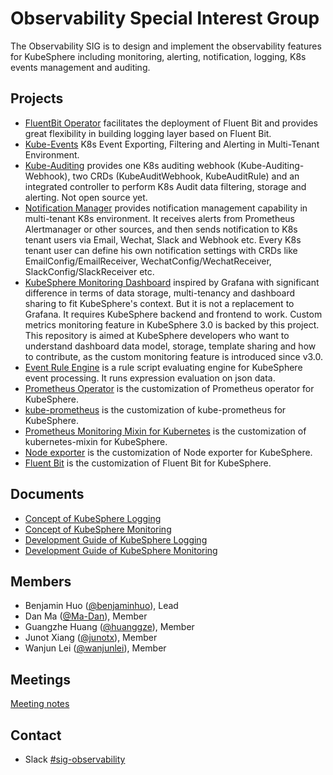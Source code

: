 # Observability Special Interest Group

The Observability SIG is to design and implement the observability features for KubeSphere including monitoring, alerting, notification, logging, K8s events management and auditing.

## Projects

- [FluentBit Operator](https://github.com/kubesphere/fluentbit-operator) facilitates the deployment of Fluent Bit and provides great flexibility in building logging layer based on Fluent Bit.
- [Kube-Events](https://github.com/kubesphere/kube-events) K8s Event Exporting, Filtering and Alerting in Multi-Tenant Environment.
- [Kube-Auditing](https://github.com/kubesphere/kube-auditing) provides one K8s auditing webhook (Kube-Auditing-Webhook), two CRDs (KubeAuditWebhook, KubeAuditRule) and an integrated controller to perform K8s Audit data filtering, storage and alerting. Not open source yet.
- [Notification Manager](https://github.com/kubesphere/notification-manager) provides notification management capability in multi-tenant K8s environment. It receives alerts from Prometheus Alertmanager or other sources, and then sends notification to K8s tenant users via Email, Wechat, Slack and Webhook etc. Every K8s tenant user can define his own notification settings with CRDs like EmailConfig/EmailReceiver, WechatConfig/WechatReceiver, SlackConfig/SlackReceiver etc.
- [KubeSphere Monitoring Dashboard](https://github.com/kubesphere/monitoring-dashboard) inspired by Grafana with significant difference in terms of data storage, multi-tenancy and dashboard sharing to fit KubeSphere's context. But it is not a replacement to Grafana. It requires KubeSphere backend and frontend to work. Custom metrics monitoring feature in KubeSphere 3.0 is backed by this project. This repository is aimed at KubeSphere developers who want to understand dashboard data model, storage, template sharing and how to contribute, as the custom monitoring feature is introduced since v3.0.
- [Event Rule Engine](https://github.com/kubesphere/event-rule-engine) is a rule script evaluating engine for KubeSphere event processing. It runs expression evaluation on json data.
- [Prometheus Operator](https://github.com/kubesphere/prometheus-operator) is the customization of Prometheus operator for KubeSphere.
- [kube-prometheus](https://github.com/kubesphere/kube-prometheus) is the customization of kube-prometheus for KubeSphere.
- [Prometheus Monitoring Mixin for Kubernetes](https://github.com/kubesphere/kubernetes-mixin) is the customization of kubernetes-mixin for KubeSphere.
- [Node exporter](https://github.com/kubesphere/node_exporter) is the customization of Node exporter for KubeSphere. 
- [Fluent Bit](https://github.com/kubesphere/fluent-bit) is the customization of Fluent Bit for KubeSphere.

## Documents

- [Concept of KubeSphere Logging](concepts-and-designs/kubesphere-logging-v3.0.0.md)
- [Concept of KubeSphere Monitoring](./concepts-and-designs/kubesphere-monitoring-v3.0.0.md)
- [Development Guide of KubeSphere Logging](./development/kubesphere-logging-development-guide.md)
- [Development Guide of KubeSphere Monitoring](./development/kubesphere-monitoring-development-guide.md)

## Members

- Benjamin Huo ([@benjaminhuo](https://github.com/benjaminhuo)), Lead
- Dan Ma ([@Ma-Dan](https://github.com/Ma-Dan)), Member
- Guangzhe Huang ([@huanggze](https://github.com/huanggze)), Member
- Junot Xiang ([@junotx](https://github.com/junotx)), Member
- Wanjun Lei ([@wanjunlei](https://github.com/wanjunlei)), Member

## Meetings

[Meeting notes](https://docs.google.com/document/d/18SOB2NRQWS-Qad4oebzIjtQzUG831PFvQtvN5tBwNrM/)

## Contact

- Slack [#sig-observability](https://kubesphere.slack.com/messages/sig-observability)
